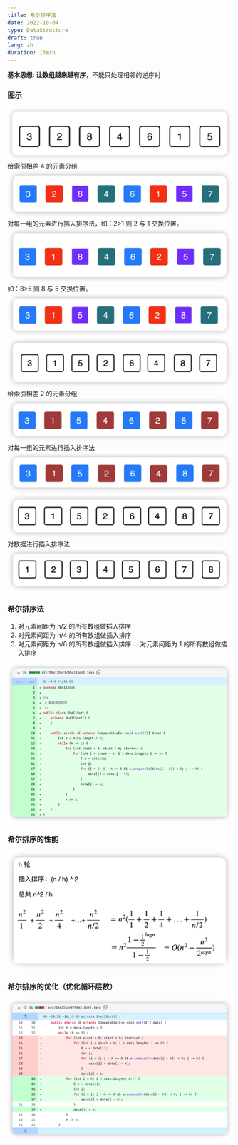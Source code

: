 ```yaml
---
title: 希尔排序法
date: 2022-10-04
type: DataStructure
draft: true
lang: zh
duration: 15min
---
```


**基本思想: 让数组越来越有序**，不能只处理相邻的逆序对

### 图示

![希尔排序法](/public/images/data-structure/15-0.png)
给索引相差 4 的元素分组
![希尔排序法](/public/images/data-structure/15-1.png)
对每一组的元素进行插入排序法，如：2>1 则 2 与 1 交换位置。
![希尔排序法](/public/images/data-structure/15-2.png)
如：8>5 则 8 与 5 交换位置。
![希尔排序法](/public/images/data-structure/15-3.png)
![希尔排序法](/public/images/data-structure/15-4.png)
给索引相差 2 的元素分组
![希尔排序法](/public/images/data-structure/15-5.png)
对每一组的元素进行插入排序法
![希尔排序法](/public/images/data-structure/15-6.png)
![希尔排序法](/public/images/data-structure/15-7.png)
对数据进行插入排序法
![希尔排序法](/public/images/data-structure/15-8.png)

### 希尔排序法

1. 对元素间距为 n/2 的所有数组做插入排序
2. 对元素间距为 n/4 的所有数组做插入排序
3. 对元素间距为 n/8 的所有数组做插入排序
   ...
   对元素问距为 1 的所有数组做插入排序

![希尔排序法](/public/images/data-structure/15-9.png)

### 希尔排序的性能

![希尔排序法](/public/images/data-structure/15-10.png)

### 希尔排序的优化（优化循环层数）

![希尔排序法](/public/images/data-structure/15-11.png)

